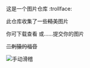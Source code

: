这是一个图片仓库 :trollface:

此仓库收集了一些~~精美~~图片

你可下载查看 或……提交你的图片

~~二刺猿的福音~~

![手动滑稽](https://gss0.baidu.com/-4o3dSag_xI4khGko9WTAnF6hhy/zhidao/wh=450,600/sign=0ce9b22a46086e066afd374f373857c2/ac6eddc451da81cb8dabadd65866d0160924315f.jpg)